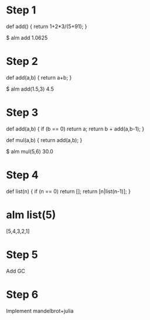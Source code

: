 # Step 1

def add() {
    return 1+2*3/(5+91);
}

$ alm add
1.0625

# Step 2

def add(a,b) {
    return a+b;
}

$ alm add(1.5,3)
4.5

# Step 3

def add(a,b) {
    if (b == 0) return a;
    return b + add(a,b-1);
}

def mul(a,b) {
    return add(a,b);
}

$ alm mul(5,6)
30.0

# Step 4

def list(n) {
    if (n == 0) return [];
    return [n|list(n-1)];
}

# alm list(5)
[5,4,3,2,1]

# Step 5

Add GC

# Step 6

Implement mandelbrot+julia